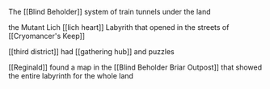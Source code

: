 The [[Blind Beholder]] system of train tunnels under the land

the Mutant Lich [[lich heart]] Labyrith that opened in the streets of [[Cryomancer's Keep]]

[[third district]] had [[gathering hub]] and puzzles

[[Reginald]] found a map in the [[Blind Beholder Briar Outpost]] that showed the entire labyrinth for the whole land

